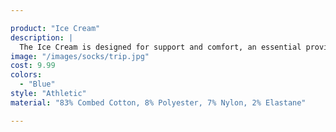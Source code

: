 ```yaml
---

product: "Ice Cream"
description: |
  The Ice Cream is designed for support and comfort, an essential provision for every hiking adventure.
image: "/images/socks/trip.jpg"
cost: 9.99
colors:
  - "Blue"
style: "Athletic"
material: "83% Combed Cotton, 8% Polyester, 7% Nylon, 2% Elastane"

---
```

